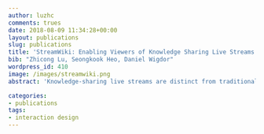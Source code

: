 ```yaml
---
author: luzhc
comments: trues
date: 2018-08-09 11:34:28+00:00
layout: publications
slug: publications
title: 'StreamWiki: Enabling Viewers of Knowledge Sharing Live Streams to Collaboratively Generate Archival Documentation for Effective In-Stream and Post Hoc Learning (To appear at ACM CSCW 2018)'
bib: "Zhicong Lu, Seongkook Heo, Daniel Wigdor"
wordpress_id: 410
image: /images/streamwiki.png
abstract: 'Knowledge-sharing live streams are distinct from traditional educational videos, at least because of the large concurrently-viewing audience and the real-time discussions between viewers and the streamer. Though this creates unique opportunities for interactive learning, it also brings a challenge for creating a useful archive for post hoc learning. This paper presents the results of interviews with knowledge sharing streamers, their moderators, and viewers to understand current experiences and needs for sharing and learning knowledge through live streaming. Based on those findings, we built StreamWiki, a tool which leverages the viewers during live streams to produce useful archives of the interactive learning experience. On StreamWiki, moderators initiate tasks that viewers complete by conducting microtasks, such as writing a summary, commenting, and voting for informative comments. As a result, a summary document is built in real time. Through the tests of our prototype with streamers and viewers, we found that StreamWiki could help understanding the content and the context of the stream, during the stream and for post hoc learning. '

categories:
- publications
tags:
- interaction design
---
```

